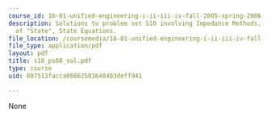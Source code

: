 ```yaml
---
course_id: 16-01-unified-engineering-i-ii-iii-iv-fall-2005-spring-2006
description: Solutions to problem set S10 involving Impedance Methods, The Concept
  of "State", State Equations.
file_location: /coursemedia/16-01-unified-engineering-i-ii-iii-iv-fall-2005-spring-2006/807513facca08662581648483deff941_s10_ps08_sol.pdf
file_type: application/pdf
layout: pdf
title: s10_ps08_sol.pdf
type: course
uid: 807513facca08662581648483deff941

---
```

None